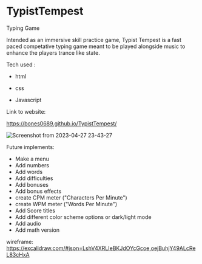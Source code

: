 # TypistTempest

Typing Game

Intended as an immersive skill practice game, Typist Tempest is a fast paced competative typing game meant to be played alongside music to enhance the players trance like state.

Tech used :

- html

- css

- Javascript

Link to website:

https://bones0689.github.io/TypistTempest/

![Screenshot from 2023-04-27 23-43-27](https://user-images.githubusercontent.com/123030329/235075352-691f2bd9-6acf-4e7b-a0ab-6b641e2dd192.png)


Future implements: 

- Make a menu
- Add numbers
- Add words
- Add difficulties
- Add bonuses
- Add bonus effects
- create CPM meter ("Characters Per Minute")
- create WPM meter ("Words Per Minute")
- Add Score titles 
- Add different color scheme options or dark/light mode
- Add audio
- Add math version

wireframe:
https://excalidraw.com/#json=LshV4XRLIeBKJdOYcGcoe,oejBuhjY49ALcReL83cHxA
